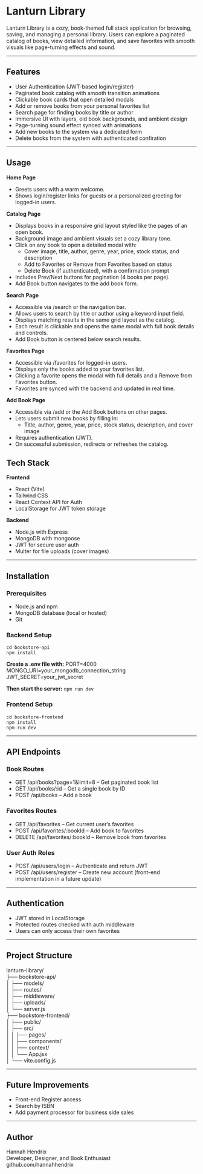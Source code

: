 # Lanturn Library

Lanturn Library is a cozy, book-themed full stack application for browsing, saving, and managing a personal library. Users can explore a paginated catalog of books, view detailed information, and save favorites with smooth visuals like page-turning effects and sound.

---

## Features

- User Authentication (JWT-based login/register)
- Paginated book catalog with smooth transition animations
- Clickable book cards that open detailed modals
- Add or remove books from your personal favorites list
- Search page for finding books by title or author
- Immersive UI with layers, old book backgrounds, and ambient design
- Page-turning sound effect synced with animations
- Add new books to the system via a dedicated form
- Delete books from the system with authenticated confiration

---

## Usage
**Home Page**
- Greets users with a warm welcome.
- Shows login/register links for guests or a personalized greeting for logged-in users.

**Catalog Page**
- Displays books in a responsive grid layout styled like the pages of an open book.
- Background image and ambient visuals set a cozy library tone.
- Click on any book to open a detailed modal with:
  - Cover image, title, author, genre, year, price, stock status, and description
  - Add to Favorites or Remove from Favorites based on status
  - Delete Book (if authenticated), with a confirmation prompt
- Includes Prev/Next buttons for pagination (4 books per page).
- Add Book button navigates to the add book form.

**Search Page**
- Accessible via /search or the navigation bar.
- Allows users to search by title or author using a keyword input field.
- Displays matching results in the same grid layout as the catalog.
- Each result is clickable and opens the same modal with full book details and controls.
- Add Book button is centered below search results.

**Favorites Page**
- Accessible via /favorites for logged-in users.
- Displays only the books added to your favorites list.
- Clicking a favorite opens the modal with full details and a Remove from Favorites button.
- Favorites are synced with the backend and updated in real time.

**Add Book Page**
- Accessible via /add or the Add Book buttons on other pages.
- Lets users submit new books by filling in:
  - Title, author, genre, year, price, stock status, description, and cover image
- Requires authentication (JWT).
- On successful submission, redirects or refreshes the catalog.
  

## Tech Stack

**Frontend**
- React (Vite)
- Tailwind CSS
- React Context API for Auth
- LocalStorage for JWT token storage

**Backend**
- Node.js with Express
- MongoDB with mongoose
- JWT for secure user auth
- Multer for file uploads (cover images)

---

## Installation

### Prerequisites
- Node.js and npm
- MongoDB database (local or hosted)
- Git

### Backend Setup
```
cd bookstore-api
npm install
```

**Create a .env file with:**
PORT=4000
MONGO_URI=your_mongodb_connection_string
JWT_SECRET=your_jwt_secret

**Then start the server:**
```npm run dev```

### Frontend Setup
```
cd bookstore-frontend
npm install
npm run dev
```

---

## API Endpoints

### Book Routes
- GET /api/books?page=1&limit=8 – Get paginated book list
- GET /api/books/:id – Get a single book by ID
- POST /api/books – Add a book

### Favorites Routes
- GET /api/favorites – Get current user’s favorites
- POST /api/favorites/:bookId – Add book to favorites
- DELETE /api/favorites/:bookId – Remove book from favorites

### User Auth Roles
- POST /api/users/login – Authenticate and return JWT
- POST /api/users/register – Create new account (front-end implementation in a future update)

---

## Authentication
- JWT stored in LocalStorage
- Protected routes checked with auth middleware
- Users can only access their own favorites

---

## Project Structure
lanturn-library/ </br>
├── bookstore-api/ </br>
│   ├── models/ </br>
│   ├── routes/ </br>
│   ├── middleware/ </br>
│   ├── uploads/ </br>
│   └── server.js </br>
├── bookstore-frontend/ </br>
│   ├── public/ </br>
│   ├── src/ </br>
│   │   ├── pages/ </br>
│   │   ├── components/ </br>
│   │   ├── context/ </br>
│   │   └── App.jsx </br>
│   └── vite.config.js </br>

---

## Future Improvements
- Front-end Register access
- Search by ISBN
- Add payment processor for business side sales

---

## Author
Hannah Hendrix </br>
Developer, Designer, and Book Enthusiast </br>
github.com/hannahhendrix </br>
